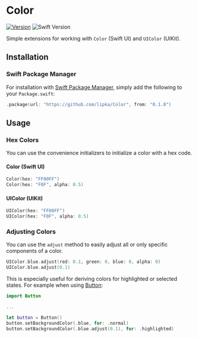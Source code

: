 # Color

[![Version](https://img.shields.io/github/release/lipka/Color.svg)](https://github.com/lipka/Color/releases)
![Swift Version](https://img.shields.io/badge/swift-5.2.0-orange.svg)

Simple extensions for working with `Color` (Swift UI) and `UIColor` (UIKit).

## Installation

### Swift Package Manager

For installation with [Swift Package Manager](https://github.com/apple/swift-package-manager), simply add the following to your `Package.swift`:

``` swift
.package(url: "https://github.com/lipka/Color", from: "0.1.0")
```

## Usage

### Hex Colors

You can use the convenience initializers to initialize a color with a hex code.

#### Color (Swift UI)

```swift
Color(hex: "FF00FF")
Color(hex: "F0F", alpha: 0.5)
```

#### UIColor (UIKit)

```swift
UIColor(hex: "FF00FF")
UIColor(hex: "F0F", alpha: 0.5)
```

### Adjusting Colors

You can use the `adjust` method to easily adjust all or only specific components of a color.

```swift
UIColor.blue.adjust(red: 0.1, green: 0, blue: 0, alpha: 0)
UIColor.blue.adjust(0.1)
```

This is especially useful for deriving colors for highlighted or selected states. For example when using [Button](https://github.com/lipka/Button):

```swift
import Button

...

let button = Button()
button.setBackgroundColor(.blue, for: .normal)
button.setBackgroundColor(.blue.adjust(0.1), for: .highlighted)
```